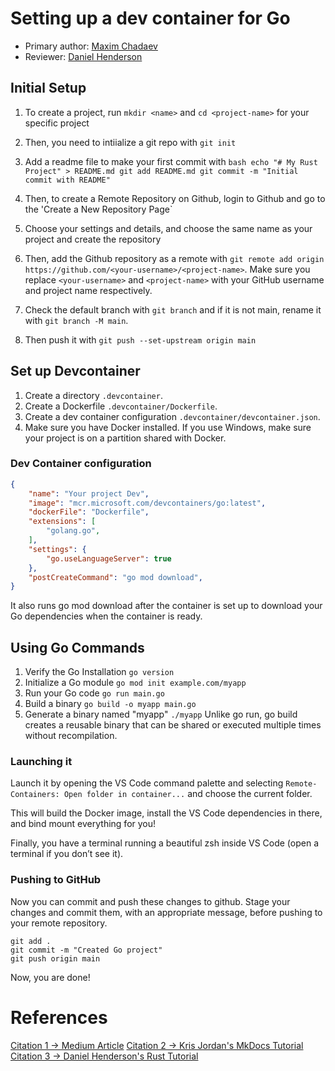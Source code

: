 # Setting up a dev container for Go

* Primary author: [Maxim Chadaev](https://github.com/maximdolphin)  
* Reviewer: [Daniel Henderson](https://github.com/HendersonDaniel)

## Initial Setup

1. To create a project, run ```mkdir <name>``` and ```cd <project-name>``` for your specific project
2. Then, you need to intiialize a git repo with ```git init```
3. Add a readme file to make your first commit with ```bash
echo "# My Rust Project" > README.md
git add README.md
git commit -m "Initial commit with README"```

4. Then, to create a Remote Repository on Github, login to Github and go to the 'Create a New Repository Page`
5. Choose your settings and details, and choose the same name as your project and create the repository
6. Then, add the Github repository as a remote with ```git remote add origin https://github.com/<your-username>/<project-name>```. Make sure you replace `<your-username>` and `<project-name>` with your GitHub username and project name respectively.
7. Check the default branch with ```git branch``` and if it is not main, rename it with ```git branch -M main```.
8. Then push it with ```git push --set-upstream origin main```

## Set up Devcontainer

1. Create a directory `.devcontainer`.
2. Create a Dockerfile `.devcontainer/Dockerfile`.
3. Create a dev container configuration `.devcontainer/devcontainer.json`.
4. Make sure you have Docker installed. If you use Windows, make sure your project is on a partition shared with Docker.

### Dev Container configuration

```json
{
    "name": "Your project Dev",
    "image": "mcr.microsoft.com/devcontainers/go:latest",
    "dockerFile": "Dockerfile",
    "extensions": [
        "golang.go",
    ],
    "settings": {
        "go.useLanguageServer": true
    },
    "postCreateCommand": "go mod download",
}
```

It also runs go mod download after the container is set up to download your Go dependencies when the container is ready.

## Using Go Commands

1. Verify the Go Installation ```go version```
2. Initialize a Go module ```go mod init example.com/myapp```
3. Run your Go code ```go run main.go```
4. Build a binary ```go build -o myapp main.go```
5. Generate a binary named "myapp" ```./myapp```
Unlike go run, go build creates a reusable binary that can be shared or executed multiple times without recompilation.

### Launching it

Launch it by opening the VS Code command palette and selecting ```Remote-Containers: Open folder in container...``` and choose the current folder.

This will build the Docker image, install the VS Code dependencies in there, and bind mount everything for you!

Finally, you have a terminal running a beautiful zsh inside VS Code (open a terminal if you don’t see it).

### Pushing to GitHub
Now you can commit and push these changes to github. Stage your changes and commit them, with an appropriate message, before pushing to your remote repository.
```
git add .
git commit -m "Created Go project"
git push origin main
```
Now, you are done!

# References
[Citation 1 -> Medium Article](https://medium.com/@quentin.mcgaw/ultimate-go-dev-container-for-visual-studio-code-448f5e031911)
[Citation 2 -> Kris Jordan's MkDocs Tutorial](https://comp423-25s.github.io/resources/MkDocs/tutorial/)
[Citation 3 -> Daniel Henderson's Rust Tutorial](https://hendersondaniel.github.io/comp423-course-notes/tutorials/rust-setup/)
